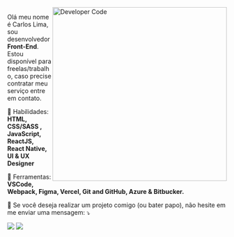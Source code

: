 <img src="https://miro.medium.com/max/2144/1*rLnrIrpIywxyEX-Vt51l3Q.png" min-width="400px" max-width="400px" width="400px" align="right" alt="Developer Code">

<p align="left"> 
  Olá meu nome é Carlos Lima, sou desenvolvedor <strong>Front-End</strong>. Estou disponível para freelas/trabalho, caso precise contratar meu serviço entre em contato.
</p>

<p align="left">
  🚀 Habilidades: <strong>HTML, CSS/SASS , JavaScript, ReactJS, React Native, UI & UX Designer</strong>
</p>

<p align="left">
  💼 Ferramentas: <strong>VSCode, Webpack, Figma, Vercel, Git and GitHub, Azure & Bitbucker.</strong>
</p>

<p align="left">
  💌 Se você deseja realizar um projeto comigo (ou bater papo), não hesite em me enviar uma mensagem: ⤵️
</p>

<p align="left">
  <a href="" alt="Instagram">
  <img src="https://img.shields.io/badge/-Portfólio-DF0174?style=for-the-badge&logo=&logoColor=white&link=https://www.instagram.com/iuricoding/"/></a>
  
  <a href="" alt="Linkedin">
  <img src="https://img.shields.io/badge/-Linkedin-0e76a8?style=for-the-badge&logo=Linkedin&logoColor=white&link=https://www.linkedin.com/in/iuricode" /></a>

 
</p>  
